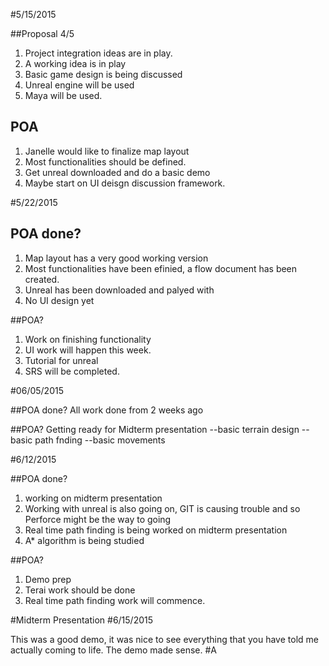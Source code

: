 #5/15/2015

##Proposal
4/5
1. Project integration ideas are in play.
2. A working idea is in play
3. Basic game design is being discussed 
4. Unreal engine will be used
5. Maya will be used.

## POA

1. Janelle would like to finalize map layout
2. Most functionalities should be defined.
3. Get unreal downloaded and do a basic demo
4. Maybe start on UI deisgn discussion framework.

#5/22/2015

## POA done?

1. Map layout has a very good working version
2. Most functionalities have been efinied, a flow document has been created.
3. Unreal has been downloaded and palyed with
4. No UI design yet

##POA?
1. Work on finishing functionality
2. UI work will happen this week.
3. Tutorial for unreal
4. SRS will be completed.

#06/05/2015

##POA done?
All work done from 2 weeks ago

##POA?
Getting ready for Midterm presentation 
--basic terrain design
--basic path fnding
--basic movements

#6/12/2015

##POA done?

1. working on midterm presentation
2. Working with unreal is also going on, GIT is causing trouble and so Perforce might be the way to going
3. Real time path finding is being worked on midterm presentation
4. A* algorithm is being studied

##POA?
1. Demo prep
2. Terai work should be done
3. Real time path finding work will commence.

#Midterm Presentation
#6/15/2015

This was a good demo, it was nice to see everything that you have told me actually coming to life.
The demo made sense.
#A